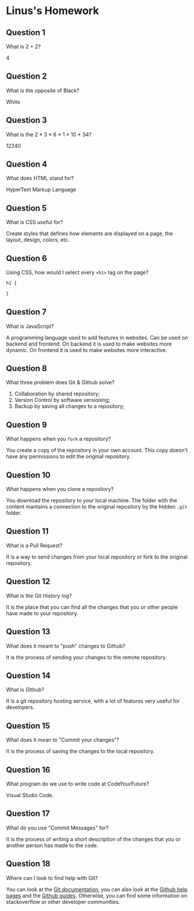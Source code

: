 # Linus's Homework

## Question 1

What is 2 + 2?

4

## Question 2

What is the opposite of Black?

White

## Question 3

What is the  2 * 3 * 6 * 1 * 10 * 34?

12240

## Question 4 

What does HTML stand for?

HyperText Markup Language

## Question 5

What is CSS useful for?

Create styles that defines how elements are displayed on a page, the layout, design, colors, etc.

## Question 6

Using CSS, how would I select every `<h1>` tag on the page?

```css
h1 {

}
```

## Question 7

What is JavaScript?

A programming language used to add features in websites. Can be used on backend and frontend. On backend it is used to make websites more dynamic. On frontend it is used to make websites more interactive.

## Question 8

What three problem does Git & Github solve?

1. Collaboration by shared repository;
2. Version Control by software versioning;
3. Backup by saving all changes to a repository;

## Question 9

What happens when you `fork` a repository?

You create a copy of the repository in your own account. This copy doesn't have any permissions to edit the original repository.

## Question 10 

What happens when you clone a repository?

You download the repository to your local machine. The folder with the content mantains a connection to the original repository by the hidden `.git` folder.

## Question 11

What is a Pull Request?

It is a way to send changes from your local repository or fork to the original repository.

## Question 12

What is the Git History log?

It is the place that you can find all the changes that you or other people have made to your repository.

## Question 13

What does it meant to "push" changes to Github?

It is the process of sending your changes to the remote repository.

## Question 14

What is Github?

It is a git repository hosting service, with a lot of features very useful for developers.

## Question 15

What does it mean to "Commit your changes"?

It is the process of saving the changes to the local repository.

## Question 16

What program do we use to write code at CodeYourFuture?

Visual Studio Code.

## Question 17

What do you use "Commit Messages" for?

It is the process of writing a short description of the changes that you or another person has made to the code.

## Question 18

Where can I look to find help with Git?

You can look at the [Git documentation](https://git-scm.com/docs), you can also look at the [Github help pages](https://docs.github.com/en/get-started/using-git/about-git) and the [Github guides](https://guides.github.com/). Otherwise, you can find some information on stackoverflow or other developer communities.